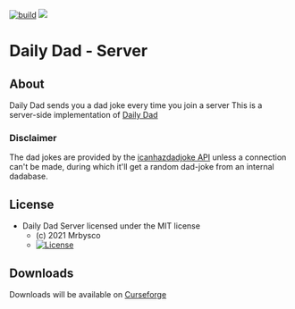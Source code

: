 [![build](https://github.com/Mrbysco/DailyDad-server/actions/workflows/build.yml/badge.svg)](https://github.com/Mrbysco/DailyDad-server/actions/workflows/build.yml) 
[![](http://cf.way2muchnoise.eu/versions/596992.svg)](https://www.curseforge.com/minecraft/mc-mods/daily-dad-server)

# Daily Dad - Server #

## About ##
Daily Dad sends you a dad joke every time you join a server
This is a server-side implementation of [Daily Dad](https://github.com/Mrbysco/DailyDad)

### Disclaimer ###
The dad jokes are provided by the [icanhazdadjoke API](https://icanhazdadjoke.com/) unless a connection can't be made, 
during which it'll get a random dad-joke from an internal dadabase.

## License ##
* Daily Dad Server licensed under the MIT license
  - (c) 2021 Mrbysco
  - [![License](https://img.shields.io/badge/License-MIT-red.svg?style=flat)](http://opensource.org/licenses/MIT)

## Downloads ##
Downloads will be available on [Curseforge](https://www.curseforge.com/minecraft/mc-mods/daily-dad-server)
